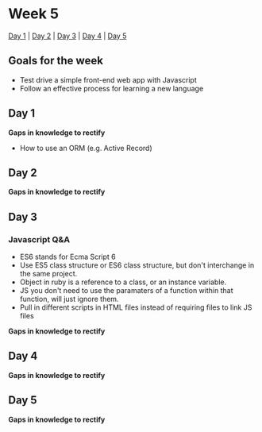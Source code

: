 # Week 5

[Day 1](#day-1) | [Day 2](#day-2) | [Day 3](#day-3) | [Day 4](#day-4) | [Day 5](#day-5)

## Goals for the week

- Test drive a simple front-end web app with Javascript
- Follow an effective process for learning a new language

## Day 1


**Gaps in knowledge to rectify**  
- How to use an ORM (e.g. Active Record)

## Day 2


**Gaps in knowledge to rectify**

## Day 3

### Javascript Q&A
- ES6 stands for Ecma Script 6
- Use ES5 class structure or ES6 class structure, but don't interchange in the same project.
- Object in ruby is a reference to a class, or an instance variable. 
- JS you don't need to use the paramaters of a function within that function, will just ignore them. 
- Pull in different scripts in HTML files instead of requiring files to link JS files



**Gaps in knowledge to rectify**

## Day 4

**Gaps in knowledge to rectify**


## Day 5


**Gaps in knowledge to rectify**
